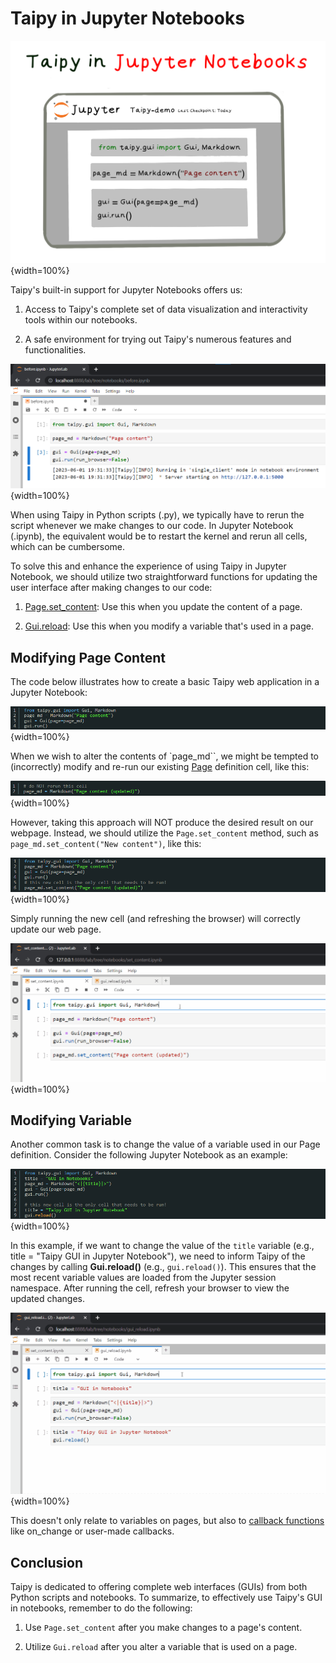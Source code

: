 # Taipy in Jupyter Notebooks

![Taipy GUI in Jupyter Notebooks](jupyter_notebooks_1.png){width=100%}

Taipy's built-in support for Jupyter Notebooks offers us:

1. Access to Taipy's complete set of data visualization and interactivity tools within our notebooks.

2. A safe environment for trying out Taipy's numerous features and functionalities.

![Taipy GUI in Jupyter Notebooks](jupyter_notebooks_2.png){width=100%}

When using Taipy in Python scripts (.py), we typically have to rerun the script whenever we make changes to our code. In Jupyter Notebook (.ipynb), the equivalent would be to restart the kernel and rerun all cells, which can be cumbersome.

To solve this and enhance the experience of using Taipy in Jupyter Notebook, we should utilize two straightforward functions for updating the user interface after making changes to our code:

1. [Page.set_content](https://docs.taipy.io/en/latest/manuals/reference/taipy.gui.Page/#taipy.gui.page.Page.set_content): Use this when you update the content of a page.
    
2. [Gui.reload](https://docs.taipy.io/en/develop/manuals/reference/taipy.gui.Gui/#taipy.gui.gui.Gui.reload): Use this when you modify a variable that's used in a page.

## Modifying Page Content

The code below illustrates how to create a basic Taipy web application in a Jupyter Notebook:

![Modifying Page Content](jupyter_notebooks_3.png){width=100%}

When we wish to alter the contents of `page_md``, we might be tempted to (incorrectly) modify and re-run our existing [Page](https://docs.taipy.io/en/latest/manuals/reference/taipy.gui.Page/) definition cell, like this:

![Modifying Page Content](jupyter_notebooks_4.png){width=100%}

However, taking this approach will NOT produce the desired result on our webpage. Instead, we should utilize the `Page.set_content` method, such as `page_md.set_content("New content")`, like this:

![Modifying Page Content](jupyter_notebooks_5.png){width=100%}

Simply running the new cell (and refreshing the browser) will correctly update our web page.

![Modifying Page Content](notebook_set_content_no_browser.gif){width=100%}

## Modifying Variable

Another common task is to change the value of a variable used in our Page definition. Consider the following Jupyter Notebook as an example:

![Modifying Variable](jupyter_notebooks_6.png){width=100%}

In this example, if we want to change the value of the `title` variable (e.g., title = "Taipy GUI in Jupyter Notebook"), we need to inform Taipy of the changes by calling **Gui.reload()** (e.g., `gui.reload()`). 
This ensures that the most recent variable values are loaded from the Jupyter session namespace. After running the cell, refresh your browser to view the updated changes.

![Modifying Variable](notebook_gui_reload.gif){width=100%}

This doesn't only relate to variables on pages, but also to [callback functions](https://docs.taipy.io/en/latest/manuals/gui/callbacks/) like on_change or user-made callbacks.

## Conclusion

Taipy is dedicated to offering complete web interfaces (GUIs) from both Python scripts and notebooks. To summarize, to effectively use Taipy's GUI in notebooks, remember to do the following:

1. Use `Page.set_content` after you make changes to a page's content.

2. Utilize `Gui.reload` after you alter a variable that is used on a page.

